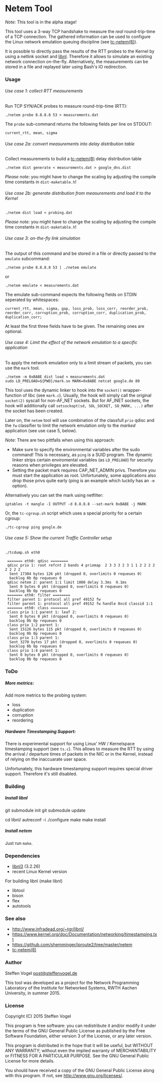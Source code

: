 # Netem Tool

*Note:* This tool is in the alpha stage!

This tool uses a 3-way TCP handshake to measure the _real_ round-trip-time of a TCP connection.
The gathered information can be used to configure the Linux network emulation queuing discipline (see [tc-netem(8)](http://man7.org/linux/man-pages/man8/tc-netem.8.html)).

It is possible to directly pass the results of the RTT probes to the Kernel by using a netlink socket and [libnl](http://www.infradead.org/~tgr/libnl/).
Therefore it allows to simulate an existing network connection on-the-fly.
Alternatively, the measurements can be stored in a file and replayed later using Bash's IO redirection.

### Usage

###### Use case 1: collect RTT measurements

Run TCP SYN/ACK probes to measure round-trip-time (RTT):

    ./netem probe 8.8.8.8 53 > measurements.dat

The `probe` sub-command returns the following fields per line on STDOUT:

    current_rtt, mean, sigma

###### Use case 2a: convert measurements into delay distribution table

Collect measurements to build a [tc-netem(8)](http://man7.org/linux/man-pages/man8/tc-netem.8.html) delay distribution table

    ./netem dist generate < measurements.dat > google_dns.dist

*Please note:* you might have to change the scaling by adjusting the compile time constants in `dist-maketable.h`!

###### Use case 2b: generate distribution from measurements and load it to the Kernel

    ./netem dist load < probing.dat

*Please note:* you might have to change the scaling by adjusting the compile time constants in `dist-maketable.h`!

###### Use case 3: on-the-fly link simulation

The output of this command and be stored in a file or directly passed to the `emulate` subcommand:

    ./netem probe 8.8.8.8 53 | ./netem emulate

or

    ./netem emulate < measurements.dat

The emulate sub-command expects the following fields on STDIN seperated by whitespaces:

    current_rtt, mean, sigma, gap, loss_prob, loss_corr, reorder_prob, reorder_corr, corruption_prob, corruption_corr, duplication_prob, duplication_corr;

At least the first three fields have to be given. The remaining ones are optional.

###### Use case 4: Limit the effect of the network emulation to a specific application

To apply the network emulation only to a limit stream of packets, you can use the `mark` tool.

    ./netem -m 0xBABE dist load < measurements.dat
    sudo LD_PRELOAD=${PWD}/mark.so MARK=0xBABE netcat google.de 80

This tool uses the dynamic linker to hook into the `socket()` wrapper-function of libc (see `mark.c`).
Usually, the hook will simply call the original `socket(2)` syscall for non-AF_NET sockets.
But for AF_INET sockets, the hook will additionally call `setsockopt(sd, SOL_SOCKET, SO_MARK, ...)` after the socket has been created.

Later on, the `netem` tool will use combination of the classfull `prio` qdisc and the `fw` classifier to limit the network emulation only to the _marked_ application (see use case 5, below).

*Note:* There are two pittfalls when using this approach:

- Make sure to specify the environmental variables after the sudo command! This is necessary, as `ping` is a SUID program. The dynamic linker strips certain enviromental variables (as `LD_PRELOAD`) for security reasons when privileges are elevated.
- Setting the packet mark requires CAP_NET_ADMIN privs. Therefore you must start the application as root. Unfortunately, some applications also drop those privs quite early (ping is an example which luckily has an `-m` option).

Alternatively you can set the mark using netfilter:

    iptables -t mangle -I OUTPUT -d 8.8.8.8 --set-mark 0xBABE -j MARK

Or, the `tc-cgroup.sh` script which uses a special priority for a certain cgroup:

    ./tc-cgroup ping google.de

###### Use case 5: Show the current Traffic Controller setup

    ./tcdump.sh eth0

     ======= eth0: qdisc ========
     qdisc prio 1: root refcnt 2 bands 4 priomap  2 3 3 3 2 3 1 1 2 2 2 2 2 2 2 2
      Sent 17304 bytes 126 pkt (dropped 0, overlimits 0 requeues 0)
      backlog 0b 0p requeues 0
     qdisc netem 2: parent 1:1 limit 1000 delay 3.3ms  9.1ms
      Sent 0 bytes 0 pkt (dropped 0, overlimits 0 requeues 0)
      backlog 0b 0p requeues 0
     ======= eth0: filter ========
     filter parent 1: protocol all pref 49152 fw
     filter parent 1: protocol all pref 49152 fw handle 0xcd classid 1:1
     ======= eth0: class ========
     class prio 1:1 parent 1: leaf 2:
      Sent 0 bytes 0 pkt (dropped 0, overlimits 0 requeues 0)
      backlog 0b 0p requeues 0
     class prio 1:2 parent 1:
      Sent 15126 bytes 115 pkt (dropped 0, overlimits 0 requeues 0)
      backlog 0b 0p requeues 0
     class prio 1:3 parent 1:
      Sent 3270 bytes 17 pkt (dropped 0, overlimits 0 requeues 0)
      backlog 0b 0p requeues 0
     class prio 1:4 parent 1:
      Sent 0 bytes 0 pkt (dropped 0, overlimits 0 requeues 0)
      backlog 0b 0p requeues 0

### ToDo

##### More metrics:

Add more metrics to the probing system:

  - loss
  - duplication
  - corruption
  - reordering


##### Hardware Timestamping Support:

There is experimental support for using Linux' HW / Kernelspace timestamping support (see `ts.c`).
This allows to measure the RTT by using the arrival / departure times of packets in the NIC or in the Kernel, instead of relying on the inaccuarate user space.

Unfortunately, this hardware timestamping support requires special driver support.
Therefore it's still disabled.

### Building

##### Install libnl

git submodule init
git submodule update

cd libnl/
autreconf -i
./configure
make
make install

##### Install netem

Just run `make`.

### Dependencies

- [libnl3](http://www.infradead.org/~tgr/libnl/) (3.2.26)
- recent Linux Kernel version

For building libnl (make libnl)

- libtool
- bison
- flex
- autotools

### See also

- http://www.infradead.org/~tgr/libnl/
- https://www.kernel.org/doc/Documentation/networking/timestamping.txt
- https://github.com/shemminger/iproute2/tree/master/netem
- [tc-netem(8)](http://man7.org/linux/man-pages/man8/tc-netem.8.html)

### Author

Steffen Vogel <post@steffenvogel.de>

This tool was developed as a project for the Network Programming Laboratory of the Institute for Networked Systems, RWTH Aachen University, in summer 2015.

### License

Copyright (C) 2015 Steffen Vogel

This program is free software: you can redistribute it and/or modify it under the terms of the GNU General Public License as published by the Free Software Foundation, either version 3 of the License, or any later version.

This program is distributed in the hope that it will be useful, but WITHOUT ANY WARRANTY; without even the implied warranty of MERCHANTABILITY or FITNESS FOR A PARTICULAR PURPOSE.
See the GNU General Public License for more details.

You should have received a copy of the GNU General Public License along with this program.  If not, see <http://www.gnu.org/licenses/>.
